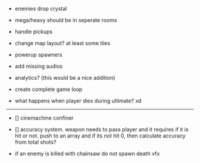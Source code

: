 - enemies drop crystal
- mega/heavy should be in seperate rooms
- handle pickups
- change map layout? at least some tiles

- powerup spawners
- add missing audios
- analytics? (this would be a nice addition)
- create complete game loop

- what happens when player dies during ultimate? xd

---

- [] cinemachine confiner
- [] accuracy system. weapon needs to pass player and it requires if it is hit or not.
  push to an array and if its not hit 0, then calculate accuracy from total shots?

- if an enemy is killed with chainsaw do not spawn death vfx
